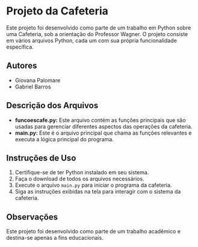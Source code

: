 # Projeto da Cafeteria

Este projeto foi desenvolvido como parte de um trabalho em Python sobre uma Cafeteria, sob a orientação do Professor Wagner. O projeto consiste em vários arquivos Python, cada um com sua própria funcionalidade específica.

## Autores

- Giovana Palomare
- Gabriel Barros

## Descrição dos Arquivos

- **funcoescafe.py:** Este arquivo contém as funções principais que são usadas para gerenciar diferentes aspectos das operações da cafeteria.
- **main.py:** Este é o arquivo principal que chama as funções relevantes e executa a lógica principal do programa.
  
## Instruções de Uso

1. Certifique-se de ter Python instalado em seu sistema.
2. Faça o download de todos os arquivos necessários.
3. Execute o arquivo `main.py` para iniciar o programa da cafeteria.
4. Siga as instruções exibidas na tela para interagir com o sistema da cafeteria.

## Observações

Este projeto foi desenvolvido como parte de um trabalho acadêmico e destina-se apenas a fins educacionais.
